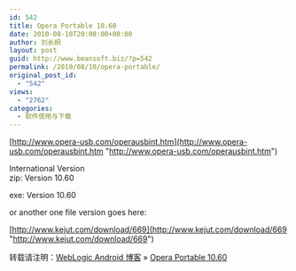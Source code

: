 ```yaml
---
id: 542
title: Opera Portable 10.60
date: 2010-08-10T20:00:00+00:00
author: 刘长炯
layout: post
guid: http://www.beansoft.biz/?p=542
permalink: /2010/08/10/opera-portable/
original_post_id:
  - "542"
views:
  - "2762"
categories:
  - 软件使用与下载
---
```

[http://www.opera-usb.com/operausbint.htm](http://www.opera-usb.com/operausbint.htm "http://www.opera-usb.com/operausbint.htm")

International Version&#160;&#160;&#160;   
zip: Version 10.60 

exe: Version 10.60

or another one file version goes here:

[http://www.kejut.com/download/669](http://www.kejut.com/download/669 "http://www.kejut.com/download/669")

转载请注明：[WebLogic Android 博客](http://www.beansoft.biz) &raquo; [Opera Portable 10.60](http://www.beansoft.biz/2010/08/10/opera-portable/)